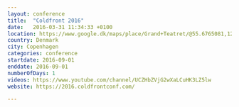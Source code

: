 ```yaml
---
layout: conference
title:  "Coldfront 2016"
date:   2016-03-31 11:34:33 +0100
location: https://www.google.dk/maps/place/Grand+Teatret/@55.6765081,12.5688342,17z/data=!3m1!4b1!4m2!3m1!1s0x46525311f57117a3:0xaefb4407a4078bea
country: Denmark
city: Copenhagen
categories: conference
startdate: 2016-09-01
enddate: 2016-09-01
numberOfDays: 1
videos: https://www.youtube.com/channel/UCZHbZVjG2wXaLCuHK3LZ5lw
website: https://2016.coldfrontconf.com/

---
```

